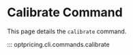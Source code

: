 # Calibrate Command

This page details the `calibrate` command.

::: optpricing.cli.commands.calibrate
